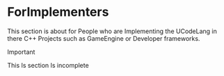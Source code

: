 # ForImplementers

This section is about for People who are Implementing the UCodeLang in there C++ Projects such as 
GameEngine or Developer frameworks.

>[!IMPORTANT]
>This Is section Is incomplete
>